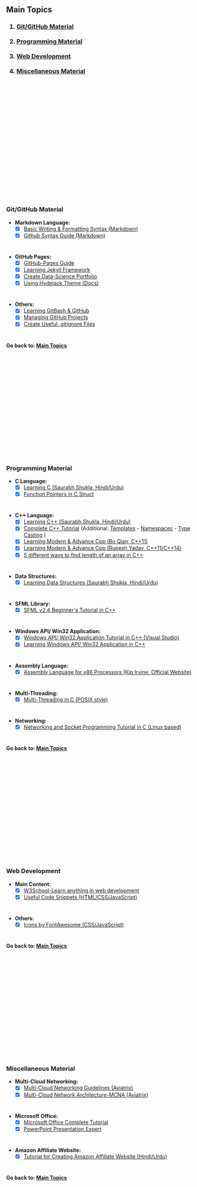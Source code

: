 <div>
<h2>Main Topics</h2>
<h3>
    <ol>
        <li><a href="#gitgithub-material">Git/GitHub Material</a></li>
        <br>
        <li><a href="#programming-material">Programming Material</a></li>
        <br>
        <li><a href="#web-development">Web Development</a></li>
        <br>
        <li><a href="#miscellaneous-material">Miscellaneous Material</a></li>
    </ol> 
<h3>
</div>
<br>
<br>
<br>
<br>
<br>
<br>
<br>
<br>
<br>
<br>
<br>
<br>
<br>
<br>
<br>
<br>
<br>
<br>

### Git/GitHub Material
- **Markdown Language:**
    - [x] [Basic Writing & Formatting Syntax (Markdown)](https://docs.github.com/en/enterprise/2.18/user/github/writing-on-github/basic-writing-and-formatting-syntax)
    - [x] [Github Syntax Guide (Markdown)](https://guides.github.com/features/mastering-markdown)
#
- **GitHub Pages:**
    - [x] [GitHub-Pages Guide](https://docs.github.com/en/github/working-with-github-pages)
    - [x] [Learning Jekyll Framework](https://jekyllrb.com/docs)
    - [x] [Create Data-Science Portfolio](https://www.dataoptimal.com/github-data-science-portfolio)
    - [x] [Using Hydejack Theme (Docs)](https://hydejack.com/docs/)
#
- **Others:**
    - [x] [Learning GitBash & GitHub](https://www.youtube.com/playlist?list=PL6gx4Cwl9DGAKWClAD_iKpNC0bGHxGhcx)
    - [x] [Managing GitHub Projects](https://youtu.be/ff5cBkPg-bQ)
    - [x] [Create Useful .gitignore Files](https://www.toptal.com/developers/gitignore)
#
<strong>Go back to: <a href="#main-topics">Main Topics</a></strong>
<br>
<br>
<br>
<br>
<br>
<br>
<br>
<br>
<br>
<br>
<br>
<br>
<br>
<br>
<br>
<br>
<br>
<br>

### Programming Material
- **C Language:**
    - [X] [Learning C (Saurabh Shukla, Hindi/Urdu)](https://www.youtube.com/user/saurabhexponent1/playlists?view=50&sort=dd&shelf_id=2)
    - [x] [Function Pointers in C Struct](https://www.codeproject.com/Tips/800474/Function-Pointer-in-C-Struct)
#
- **C++ Language:**
    - [X] [Learning C++ (Saurabh Shukla, Hindi/Urdu)](https://www.youtube.com/channel/UCD-scAE4ju78dld1kpcsQfQ/playlists)
    - [X] [Complete C++ Tutorial](http://www.cplusplus.com/doc/tutorial) (Additional: [Templates](http://www.cplusplus.com/doc/oldtutorial/templates) - [Namespaces](http://www.cplusplus.com/doc/oldtutorial/namespaces) - [Type Casting](http://www.cplusplus.com/doc/oldtutorial/typecasting) )
    - [x] [Learning Modern & Advance Cpp (Bo Qian, C++11)](https://www.youtube.com/user/BoQianTheProgrammer/playlists)
    - [x] [Learning Modern & Advance Cpp (Rupesh Yadav, C++11/C++14)](https://www.youtube.com/c/CppNuts/playlists)
    - [x] [5 different ways to find length of an array in C++](https://www.techiedelight.com/find-lt)
#
- **Data Structures:**
    - [X] [Learning Data Structures (Saurabh Shukla, Hindi/Urdu)](https://www.youtube.com/channel/UCu4ztYtW-Bg1KIfcLAULtVQ/playlists)
#
- **SFML Library:**
  - [x] [SFML v2.4 Beginner's Tutorial in C++](https://www.youtube.com/playlist?list=PL21OsoBLPpMOO6zyVlxZ4S4hwkY_SLRW9)
#
- **Windows API/ Win32 Application:**
  - [x] [Windows API/ Win32 Application Tutorial in C++ (Visual Studio)](https://www.xoax.net/cpp/crs/win32/index.php)
  - [x] [Learning Windows API/ Win32 Application in C++](https://www.youtube.com/playlist?list=PLWzp0Bbyy_3i750dsUj7yq4JrPOIUR_NK)
#
- **Assembly Language:**
  - [x] [Assembly Language for x86 Processors (Kip Irvine, Official Website)](http://www.asmirvine.com)
#
- **Multi-Threading:**
  - [x] [Multi-Threading in C (POSIX style)](https://softpixel.com/~cwright/programming/threads/threads.c.php)
#
- **Networking:**
  - [x] [Networking and Socket Programming Tutorial in C (Linux based)](https://www.codeproject.com/Articles/586000/Networking-and-Socket-programming-tutorial-in-C)
#
<strong>Go back to: <a href="#main-topics">Main Topics</a></strong>
<br>
<br>
<br>
<br>
<br>
<br>
<br>
<br>
<br>
<br>
<br>
<br>
<br>
<br>
<br>
<br>
<br>
<br>

### Web Development
- **Main Content:**
    - [x] [W3School-Learn anything in web development](https://www.w3schools.com)
    - [x] [Useful Code Snippets (HTML/CSS/JavaScript)](https://www.w3schools.com/howto/default.asp)
#
- **Others:**
    - [x] [Icons by FontAwesome (CSS/JavaScript)](https://fontawesome.com/v4.7.0/icons)
#
<strong>Go back to: <a href="#main-topics">Main Topics</a></strong>
<br>
<br>
<br>
<br>
<br>
<br>
<br>
<br>
<br>
<br>
<br>
<br>
<br>
<br>
<br>
<br>
<br>
<br>

### Miscellaneous Material
- **Multi-Cloud Networking:**
    - [x] [Multi-Cloud Networking Guidelines (Aviatrix)](https://community.aviatrix.com/t/y4hh4ml/ace-associate-self-paced-learning-guidelines)
    - [x] [Multi-Cloud Network Architecture-MCNA (Aviatrix)](https://www.youtube.com/playlist?list=PLS_Z06KvSDsa_ZKIUwgiQb_mSGQNMfcnj)
#
- **Microsoft Office:**
    - [x] [Microsoft Office Complete Tutorial](https://www.youtube.com/c/KevinStratvert/playlists?view=50&flow=grid&shelf_id=15)
    - [x] [PowerPoint Presentation Expert](https://www.youtube.com/channel/UCaEPKLsvtAZBtGtG5ZKwVWg)
#
- **Amazon Affiliate Website:**
    - [x] [Tutorial for Creating Amazon Affiliate Website (Hindi/Urdu)](https://www.youtube.com/playlist?list=PLNh2fM2PO719EXwlFxfAGzVw2cGEl3xoC)
#
<strong>Go back to: <a href="#main-topics">Main Topics</a></strong>
<br>
<br>
<br>
<br>
<br>
<br>
<br>
<br>
<br>
<br>
<br>
<br>
<br>
<br>
<br>
<br>
<br>
<br>
